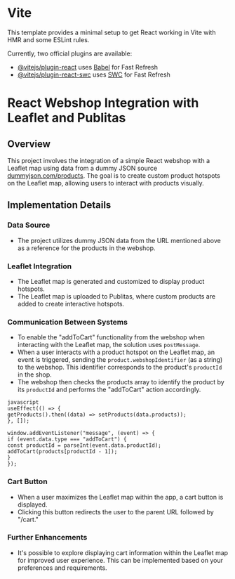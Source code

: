 # Vite

This template provides a minimal setup to get React working in Vite with HMR and some ESLint rules.

Currently, two official plugins are available:

- [@vitejs/plugin-react](https://github.com/vitejs/vite-plugin-react/blob/main/packages/plugin-react/README.md) uses [Babel](https://babeljs.io/) for Fast Refresh
- [@vitejs/plugin-react-swc](https://github.com/vitejs/vite-plugin-react-swc) uses [SWC](https://swc.rs/) for Fast Refresh

# React Webshop Integration with Leaflet and Publitas

## Overview

This project involves the integration of a simple React webshop with a Leaflet map using data from a dummy JSON source [dummyjson.com/products](https://dummyjson.com/products). The goal is to create custom product hotspots on the Leaflet map, allowing users to interact with products visually.

## Implementation Details

### Data Source

- The project utilizes dummy JSON data from the URL mentioned above as a reference for the products in the webshop.

### Leaflet Integration

- The Leaflet map is generated and customized to display product hotspots.
- The Leaflet map is uploaded to Publitas, where custom products are added to create interactive hotspots.

### Communication Between Systems

- To enable the "addToCart" functionality from the webshop when interacting with the Leaflet map, the solution uses `postMessage`.
- When a user interacts with a product hotspot on the Leaflet map, an event is triggered, sending the `product.webshopIdentifier` (as a string) to the webshop. This identifier corresponds to the product's `productId` in the shop.
- The webshop then checks the products array to identify the product by its `productId` and performs the "addToCart" action accordingly.

```
javascript
useEffect(() => {
getProducts().then((data) => setProducts(data.products));
}, []);

window.addEventListener("message", (event) => {
if (event.data.type === "addToCart") {
const productId = parseInt(event.data.productId);
addToCart(products[productId - 1]);
}
});
```

### Cart Button

- When a user maximizes the Leaflet map within the app, a cart button is displayed.
- Clicking this button redirects the user to the parent URL followed by "/cart."

### Further Enhancements

- It's possible to explore displaying cart information within the Leaflet map for improved user experience. This can be implemented based on your preferences and requirements.
